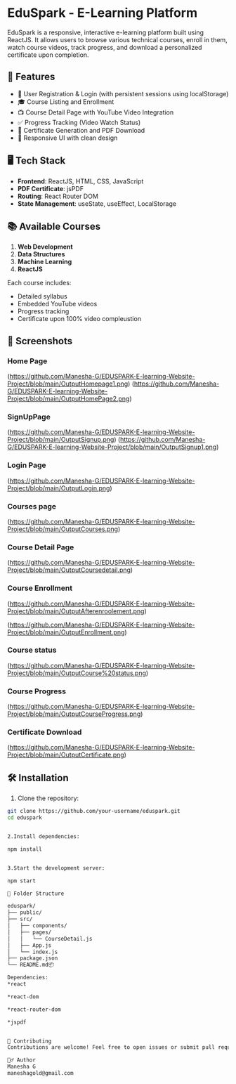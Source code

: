 # EduSpark - E-Learning Platform

EduSpark is a responsive, interactive e-learning platform built using ReactJS. It allows users to browse various technical courses, enroll in them, watch course videos, track progress, and download a personalized certificate upon completion.

## 🚀 Features

- 🔐 User Registration & Login (with persistent sessions using localStorage)
- 🎓 Course Listing and Enrollment
- 📺 Course Detail Page with YouTube Video Integration
- ✅ Progress Tracking (Video Watch Status)
- 📜 Certificate Generation and PDF Download
- 📱 Responsive UI with clean design

## 🖥️ Tech Stack

- **Frontend**: ReactJS, HTML, CSS, JavaScript
- **PDF Certificate**: jsPDF
- **Routing**: React Router DOM
- **State Management**: useState, useEffect, LocalStorage

## 📚 Available Courses

1. **Web Development**
2. **Data Structures**
3. **Machine Learning**
4. **ReactJS**

Each course includes:
- Detailed syllabus
- Embedded YouTube videos
- Progress tracking
- Certificate upon 100% video compleustion

## 📸 Screenshots

###  Home Page
(https://github.com/Manesha-G/EDUSPARK-E-learning-Website-Project/blob/main/OutputHomepage1.png)
(https://github.com/Manesha-G/EDUSPARK-E-learning-Website-Project/blob/main/OutputHomePage2.png)

### SignUpPage
(https://github.com/Manesha-G/EDUSPARK-E-learning-Website-Project/blob/main/OutputSignup.png)
(https://github.com/Manesha-G/EDUSPARK-E-learning-Website-Project/blob/main/OutputSignup1.png)

### Login Page
(https://github.com/Manesha-G/EDUSPARK-E-learning-Website-Project/blob/main/OutputLogin.png)

### Courses page
(https://github.com/Manesha-G/EDUSPARK-E-learning-Website-Project/blob/main/OutputCourses.png)

### Course Detail Page
(https://github.com/Manesha-G/EDUSPARK-E-learning-Website-Project/blob/main/OutputCoursedetail.png)

### Course Enrollment
(https://github.com/Manesha-G/EDUSPARK-E-learning-Website-Project/blob/main/OutputAfterenroolement.png)

(https://github.com/Manesha-G/EDUSPARK-E-learning-Website-Project/blob/main/OutputEnrollment.png)

### Course status
(https://github.com/Manesha-G/EDUSPARK-E-learning-Website-Project/blob/main/OutputCourse%20status.png)

### Course Progress
(https://github.com/Manesha-G/EDUSPARK-E-learning-Website-Project/blob/main/OutputCourseProgress.png)

### Certificate Download
(https://github.com/Manesha-G/EDUSPARK-E-learning-Website-Project/blob/main/OutputCertificate.png)


## 🛠️ Installation

1. Clone the repository:

```bash
git clone https://github.com/your-username/eduspark.git
cd eduspark


2.Install dependencies:

npm install


3.Start the development server:

npm start

📄 Folder Structure

eduspark/
├── public/
├── src/
│   ├── components/
│   ├── pages/
│   │   └── CourseDetail.js
│   ├── App.js
│   └── index.js
├── package.json
└── README.md📦

Dependencies:
*react

*react-dom

*react-router-dom

*jspdf


🤝 Contributing
Contributions are welcome! Feel free to open issues or submit pull requests to improve the platform.

🙋‍♂️ Author
Manesha G
maneshagold@gmail.com





